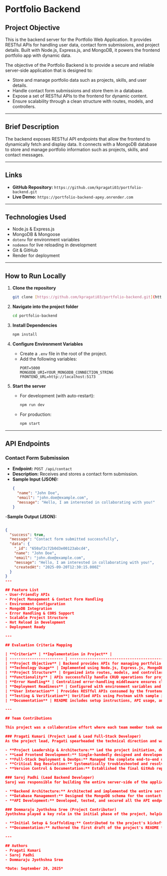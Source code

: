 # Portfolio Backend

## Project Objective
This is the backend server for the Portfolio Web Application. It provides RESTful APIs for handling user data, contact form submissions, and project details. Built with Node.js, Express.js, and MongoDB, it powers the frontend portfolio app with dynamic data.

The objective of the Portfolio Backend is to provide a secure and reliable server-side application that is designed to:

- Store and manage portfolio data such as projects, skills, and user details.
- Handle contact form submissions and store them in a database.
- Expose a set of RESTful APIs to the frontend for dynamic content.
- Ensure scalability through a clean structure with routes, models, and controllers.

---

## Brief Description
The backend exposes RESTful API endpoints that allow the frontend to dynamically fetch and display data. It connects with a MongoDB database to store and manage portfolio information such as projects, skills, and contact messages.

---

## Links
- **GitHub Repository:** `https://github.com/kpragati03/portfolio-backend.git`
- **Live Demo:** `https://portfolio-backend-apey.onrender.com`

---

## Technologies Used
- Node.js & Express.js
- MongoDB & Mongoose
- `dotenv` for environment variables
- `nodemon` for live reloading in development
- Git & GitHub
- Render for deployment

---

## How to Run Locally

1.  **Clone the repository**
    ```bash
    git clone [https://github.com/kpragati03/portfolio-backend.git](https://github.com/kpragati03/portfolio-backend.git)
    ```

2.  **Navigate into the project folder**
    ```bash
    cd portfolio-backend
    ```

3.  **Install Dependencies**
    ```bash
    npm install
    ```

4.  **Configure Environment Variables**
    - Create a `.env` file in the root of the project.
    - Add the following variables:
      ```env
      PORT=5000
      MONGODB_URI=YOUR_MONGODB_CONNECTION_STRING
      FRONTEND_URL=http://localhost:5173
      ```

5.  **Start the server**
    - For development (with auto-restart):
      ```bash
      npm run dev
      ```
    - For production:
      ```bash
      npm start
      ```

---

## API Endpoints

### Contact Form Submission
- **Endpoint:** `POST /api/contact`
- **Description:** Receives and stores a contact form submission.
- **Sample Input (JSON):**
  ```json
  {
    "name": "John Doe",
    "email": "john.doe@example.com",
    "message": "Hello, I am interested in collaborating with you!"
  }


-**Sample Output (JSON):** 

```JSON

{
  "success": true,
  "message": "Contact form submitted successfully",
  "data": {
    "_id": "650af2c72b0d3e00123abcd4",
    "name": "John Doe",
    "email": "john.doe@example.com",
    "message": "Hello, I am interested in collaborating with you!",
    "createdAt": "2025-09-20T12:30:15.000Z"
  }
}
---

## Feature List
- User-Friendly APIs
- Project Management & Contact Form Handling
- Environment Configuration
- MongoDB Integration
- Error Handling & CORS Support
- Scalable Project Structure
- Hot Reload in Development
- Deployment Ready

---

## Evaluation Criteria Mapping

| **Criteria** | **Implementation in Project** |
| ------------------------ | ---------------------------------------------------------------------------------------------- |
| **Project Objective** | Backend provides APIs for managing portfolio data and handling contact form submissions.       |
| **Technology Usage** | Implemented using Node.js, Express.js, MongoDB, and Mongoose for scalable backend development. |
| **Project Structure** | Organized into routes, models, and controllers for maintainability and scalability.          |
| **Functionality** | APIs successfully handle CRUD operations for projects and contact messages.                    |
| **Error Handling** | Centralized error-handling middleware ensures clean and consistent API responses.              |
| **Deployment Readiness** | Configured with environment variables and tested on cloud platforms like Render.               |
| **User Interaction** | Provides RESTful APIs consumed by the frontend for dynamic content updates.                    |
| **Testing & Verification**| Verified APIs using Postman with sample input/output requests and responses.                 |
| **Documentation** | README includes setup instructions, API usage, and project explanation.                        |

---

## Team Contributions

This project was a collaborative effort where each team member took ownership of key areas of the development lifecycle, from conception to deployment. The main responsibilities were distributed as follows:

### Pragati Kumari (Project Lead & Lead Full-Stack Developer)
As the project lead, Pragati spearheaded the technical direction and was responsible for the entire frontend development and the successful deployment of the full-stack application.

- **Project Leadership & Architecture:** Led the project initiation, defined the technical architecture, and selected the MERN stack technologies.
- **Lead Frontend Development:** Single-handedly designed and developed the entire frontend application using React.
- **Full-Stack Deployment & DevOps:** Managed the complete end-to-end deployment pipeline, deploying the frontend to Vercel and the backend to Render.
- **Critical Bug Resolution:** Systematically troubleshooted and resolved complex integration issues, including CORS policies, case-sensitivity bugs, and server-side deployment errors.
- **Version Control & Documentation:** Established the final GitHub repositories and authored the comprehensive technical documentation.

### Saroj Padhi (Lead Backend Developer)
Saroj was responsible for building the entire server-side of the application, ensuring a robust and scalable backend to support the frontend's features.

- **Backend Architecture:** Architected and implemented the entire server-side application using Node.js and Express.js.
- **Database Management:** Designed the MongoDB schema for the contact form and managed the complete database integration and connectivity.
- **API Development:** Developed, tested, and secured all the API endpoints required for the frontend to interact with the database.

### Dommaraju Jyothshna Sree (Project Contributor)
Jyothshna played a key role in the initial phase of the project, helping to set up the foundational elements.

- **Initial Setup & Scaffolding:** Contributed to the project's kickoff by creating the initial GitHub repository.
- **Documentation:** Authored the first draft of the project's README file, which laid the groundwork for the final documentation.

---

## Authors
- Pragati Kumari
- Saroj Padhi
- Dommaraju Jyothshna Sree

*Date: September 20, 2025*
